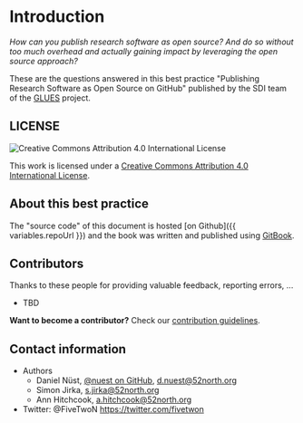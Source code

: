 # Introduction

*How can you publish research software as open source? And do so without too much overhead and actually gaining impact by leveraging the open source approach?*

These are the questions answered in this best practice "Publishing Research Software as Open Source on GitHub" published by the SDI team of the [GLUES](http://modul-a.nachhaltiges-landmanagement.de/de/wissenschaftliche-begleitung-glues/) project.

## LICENSE

![Creative Commons Attribution 4.0 International License](https://licensebuttons.net/l/by/4.0/88x31.png)

This work is licensed under a [Creative Commons Attribution 4.0 International License](http://creativecommons.org/licenses/by/4.0/).

## About this best practice

The "source code" of this document is hosted [on Github]({{ variables.repoUrl }}) and the book was written and published using [GitBook](https://www.gitbook.com).

## Contributors

Thanks to these people for providing valuable feedback, reporting errors, ...

* TBD

**Want to become a contributor?** Check our [contribution guidelines](CONTRIBUTE.MD).

## Contact information

* Authors
  * Daniel Nüst, [@nuest on GitHub](https://github.com/nuest/), d.nuest@52north.org
  * Simon Jirka, s.jirka@52north.org
  * Ann Hitchcook, a.hitchcook@52north.org
* Twitter: @FiveTwoN https://twitter.com/fivetwon
